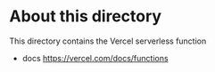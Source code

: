 # About this directory

This directory contains the Vercel serverless function

- docs <https://vercel.com/docs/functions>
